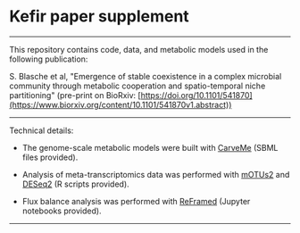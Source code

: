 # Kefir paper supplement
-----

This repository contains code, data, and metabolic models used in the following publication:

S. Blasche et al, "Emergence of stable coexistence in a complex microbial community through metabolic cooperation and spatio-temporal niche partitioning" (pre-print on BioRxiv: [https://doi.org/10.1101/541870](https://www.biorxiv.org/content/10.1101/541870v1.abstract))

-----

Technical details:

- The genome-scale metabolic models were built with [CarveMe](https://github.com/cdanielmachado/carveme) (SBML files provided).

- Analysis of meta-transcriptomics data was performed with [mOTUs2](https://motu-tool.org/) and  [DESeq2](https://bioconductor.org/packages/release/bioc/html/DESeq2.html) (R scripts provided).

- Flux balance analysis was performed with [ReFramed](https://github.com/cdanielmachado/reframed) (Jupyter notebooks provided).

-----
